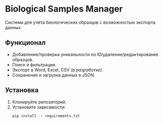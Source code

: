 # Biological Samples Manager  
Система для учёта биологических образцов с возможностью экспорта данных.  

## Функционал  
- Добавление/проверка уникальности по ID/удаление/редактирование образцов.  
- Поиск и фильтрация.  
- Экспорт в Word, Excel, CSV *(в разработке)*.  
- Сохранение и загрузка данных в JSON.

## Установка  
1. Клонируйте репозиторий.  
2. Установите зависимости:  
   ```bash
   pip install -r requirements.txt